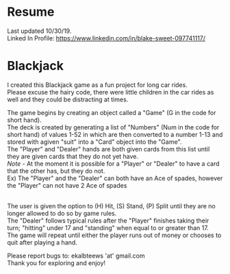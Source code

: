 # Resume
Last updated 10/30/19. <br/>
Linked In Profile: https://www.linkedin.com/in/blake-sweet-097741117/ <br/>

# Blackjack
I created this Blackjack game as a fun project for long car rides. <br/>
Please excuse the hairy code, there were little children in the car rides as well and they could be distracting at times. <br/>

The game begins by creating an object called a "Game" (G in the code for short hand). <br/>
The deck is created by generating a list of "Numbers" (Num in the code for short hand) of values 1-52 in which are then converted to a number 1-13 and stored with agiven "suit" into a "Card" object into the "Game".<br/>
The "Player" and "Dealer" hands are both given cards from this list until they are given cards that they do not yet have. <br/>
 *Note* - At the moment it is possible for a "Player" or "Dealer" to have a card that the other has, but they do not.<br/>
 Ex) The "Player" and the "Dealer" can both have an Ace of spades, however the "Player" can not have 2 Ace of spades<br/><br/>
  
The user is given the option to (H) Hit, (S) Stand, (P) Split until they are no longer allowed to do so by game rules. <br/>
The "Dealer" follows typical rules after the "Player" finishes taking their turn; "hitting" under 17 and "standing" when equal to or greater than 17. <br/>
The game will repeat until either the player runs out of money or chooses to quit after playing a hand.

Please report bugs to: ekalbteews 'at' gmail.com <br/>
Thank you for exploring and enjoy!
